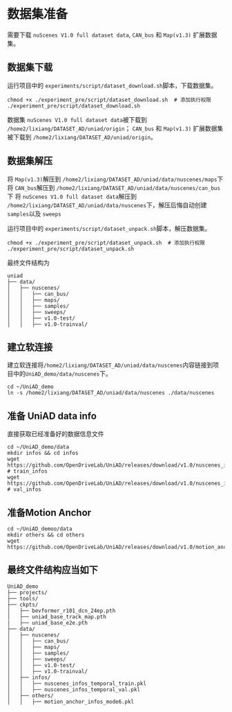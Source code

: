 # 数据集准备

需要下载 `nuScenes V1.0 full dataset data`, `CAN_bus` 和 `Map(v1.3)` 扩展数据集。

## 数据集下载

运行项目中的 `experiments/script/dataset_download.sh`脚本，下载数据集。

```shell
chmod +x ./experiment_pre/script/dataset_download.sh  # 添加执行权限
./experiment_pre/script/dataset_download.sh
```

数据集 `nuScenes V1.0 full dataset data`被下载到 `/home2/lixiang/DATASET_AD/uniad/origin`； `CAN_bus` 和 `Map(v1.3)` 扩展数据集被下载到 `/home2/lixiang/DATASET_AD/uniad/origin`。

## 数据集解压

将 `Map(v1.3)`解压到 `/home2/lixiang/DATASET_AD/uniad/data/nuscenes/maps`下
将 `CAN_bus`解压到 `/home2/lixiang/DATASET_AD/uniad/data/nuscenes/can_bus`下
将 `nuScenes V1.0 full dataset data`解压到 `/home2/lixiang/DATASET_AD/uniad/data/nuscenes`下，解压后悔自动创建 `samples`以及 `sweeps`

运行项目中的 `experiments/script/dataset_unpack.sh`脚本，解压数据集。

```shell
chmod +x ./experiment_pre/script/dataset_unpack.sh  # 添加执行权限
./experiment_pre/script/dataset_unpack.sh
```

最终文件结构为

```
uniad
├── data/
│   ├── nuscenes/
│   │   ├── can_bus/
│   │   ├── maps/
│   │   ├── samples/
│   │   ├── sweeps/
│   │   ├── v1.0-test/
│   │   ├── v1.0-trainval/

```

## 建立软连接

建立软连接将`/home2/lixiang/DATASET_AD/uniad/data/nuscenes`内容链接到项目中的`UniAD_demo/data/nuscenes`下。

```shell
cd ~/UniAD_demo
ln -s /home2/lixiang/DATASET_AD/uniad/data/nuscenes ./data/nuscenes
```

## 准备 UniAD data info

直接获取已经准备好的数据信息文件

```shell
cd ~/UniAD_demo/data
mkdir infos && cd infos
wget https://github.com/OpenDriveLab/UniAD/releases/download/v1.0/nuscenes_infos_temporal_train.pkl  # train_infos
wget https://github.com/OpenDriveLab/UniAD/releases/download/v1.0/nuscenes_infos_temporal_val.pkl  # val_infos
```

## 准备Motion Anchor

```shell
cd ~/UniAD_demoo/data
mkdir others && cd others
wget https://github.com/OpenDriveLab/UniAD/releases/download/v1.0/motion_anchor_infos_mode6.pkl
```

## 最终文件结构应当如下

```shell
UniAD_demo
├── projects/
├── tools/
├── ckpts/
│   ├── bevformer_r101_dcn_24ep.pth
│   ├── uniad_base_track_map.pth
|   ├── uniad_base_e2e.pth
├── data/
│   ├── nuscenes/
│   │   ├── can_bus/
│   │   ├── maps/
│   │   ├── samples/
│   │   ├── sweeps/
│   │   ├── v1.0-test/
│   │   ├── v1.0-trainval/
│   ├── infos/
│   │   ├── nuscenes_infos_temporal_train.pkl
│   │   ├── nuscenes_infos_temporal_val.pkl
│   ├── others/
│   │   ├── motion_anchor_infos_mode6.pkl
```
